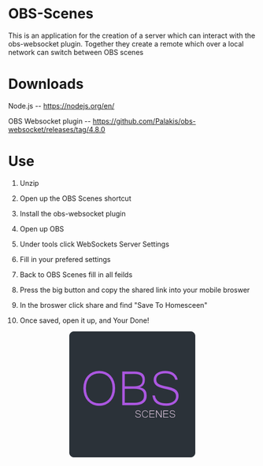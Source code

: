 # OBS-Scenes
This is an application for the creation of a server which can interact with the obs-websocket plugin.
Together they create a remote which over a local network can switch between OBS scenes

# Downloads
Node.js -- https://nodejs.org/en/

OBS Websocket plugin -- https://github.com/Palakis/obs-websocket/releases/tag/4.8.0

# Use
1. Unzip

2. Open up the OBS Scenes shortcut

3. Install the obs-websocket plugin

4. Open up OBS

5. Under tools click WebSockets Server Settings

6. Fill in your prefered settings

7. Back to OBS Scenes fill in all feilds

8. Press the big button and copy the shared link into your mobile broswer

9. In the broswer click share and find "Save To Homesceen"

10. Once saved, open it up, and Your Done!



<p align="center">
  <img src="https://github.com/owen109/obs-scenes/blob/main/OBSScenes.png" />
</p>
